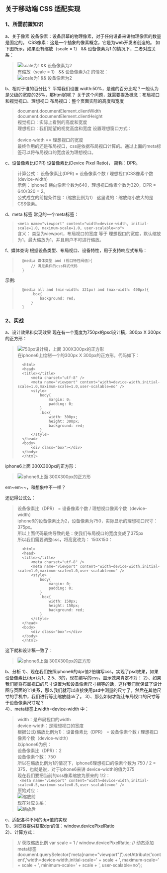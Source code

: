 <link rel="stylesheet" type="text/css" href="../static/css/mobile.css">    

## 关于移动端 CSS 适配实现

### 1、所需前置知识

a、关于像素
设备像素：设备屏幕的物理像素，对于任何设备来讲物理像素的数量是固定的。
CSS像素：这是一个抽象的像素概念，它是为web开发者创造的。
如下图所示，如果没有缩放（scale = 1） && 设备像素为1 的情况下，二者对应关系：  
> ![scale为1 && 设备像素为2](../static/imgs/css/css_scale.jpeg "scale为1 && 设备像素为1")   
> 有缩放（scale = 1） && 设备像素为2 的情况：     
> ![scale为1 && 设备像素为2](../static/imgs/css/css_scale2.jpg "scale为1 && 设备像素为2")

b、相对于谁的百分比？
平常我们设置 width:50%，是谁的百分比呢？一般认为是父级的宽度的25%，那html的呢？
关于这个问题，就需要提及概念：布局视口和视觉视口、理想视口
布局视口：整个页面实际的高度和宽度
> document.documentElement.clientWidth    
> document.documentElement.clientHeight    
视觉视口：实际上看到的高度和宽度    
理想视口：我们期望的视觉高度和宽度
> 设置理想窗口方式：     
> <meta name="viewport" content="width=device-width"/>    
> device-width == 理想视口的宽度     
最终作用的还是布局视口，css是依据布局视口计算的。通过上面的meta标签可以将布局视口的宽度设为理想视口。

c、设备像素比(DPR)
设备像素比(Device Pixel Ratio)， 简称：DPR。
> 计算公式： 设备像素比(DPR) = 设备像素个数 / 理想视口CSS像素个数(device-width)    
> 示例：iphone6  横向像素个数为640，理想视口像素个数为320，DPR = 640/320 = 2。    
公式成立的前提条件是：（缩放比例为1）
这里说的：缩放缩小放大的是CSS像素。

d、meta 标签
常见的一个meta标签：
> ```<meta name="viewport" content="width=device-width, initial-scale=1.0, maximum-scale=1.0, user-scalable=no">```    
含义： 类型为viewport，布局视口的宽度 等于 理想视口的宽度，默认缩放为1，最大缩放为1，并且用户不可进行缩放。

f、媒体查询
根据设备类型、布局视口、设备特性，用于支持响应式布局：
>```   
>	@media 媒体类型 and (视口特性阀值){    
>		// 满足条件的css样式代码    
>	}  
>``` 
示例:  
>```  
>	@media all and (min-width: 321px) and (max-width: 400px){    
>		.box{     
>			background: red;    
>		}     
>	}   
>```


### 2、实战

a、设计效果和实现效果
现在有一个宽度为750px的psd设计稿，300px X 300px的正方形：   
> ![750px设计稿，上面 300X300px的正方形](../static/imgs/css/750psd.jpg "750px设计稿")    			   	  
在iphone6上绘制一个的300px X 300px的正方形，代码如下：   
>```
>	<html>
>	<head>
>	<title></title>
>		<meta charset="utf-8" />
>		<meta name="viewport" content="width=device-width,initial-scale=1.0,maximum-scale=1.0,user-scalable=no" />
>		<style>
>			body{
>				margin: 0;
>				padding: 0;
>			}
>			.box{
>				width: 300px;
>				height: 300px;
>				background: red;
>			}
>		</style>
>	</head>
>	<body>
>	    <div class="box"></div>
>	</body>
>	</html>
>```     
iphone6上面 300X300px的正方形：   
> ![iphone6上面 300X300px的正方形](../static/imgs/css/300_iphone.jpg "iphone6 300X300px的正方形")  

em~em~~，和想象中不一样？

还记得公式么：
> 设备像素比（DPR） = 设备像素个数 / 理想视口像素个数（device-width）    
> iphone6的设备像素比为2，设备像素为750，实际显示的理想视口尺寸：375px。   
> 所以上面代码最终导致的是：使我们布局视口的宽度变成了375px    
所以我们需要调整css，将高宽改为： 150X150：
>```
>	<html>
>	<head>
>	<title></title>
>		<meta charset="utf-8" />
>		<meta name="viewport" content="width=device-width,initial-scale=1.0,maximum-scale=1.0,user-scalable=no" />
>		<style>
>			body{
>				margin: 0;
>				padding: 0;
>			}
>			.box{
>				width: 150px;
>				height: 150px;
>				background: red;
>			}
>		</style>
>	</head>
>	<body>
>	    <div class="box"></div>
>	</body>
>	</html>
>```   
这下就和设计稿一致了：    
> ![iphone6上面 300X300px的正方形](../static/imgs/css/iphone_150.jpg "iphone6 300X300px的正方形") 

b、分析
1）、现在我们按照iphone6的dpr值2倍编写css，实现了psd效果，如果设备像素比(dpr)为1、2.5、3的，现在编写的css，显示效果肯定不对！
2）、如果我们能将布局视口的尺寸设置为和设备像素尺寸相等的话，这样我们就保证了设计图与页面的1:1关系，那么我们就可以直接使用psd中测量的尺寸了，然后在其他尺寸的手机中，我们进行等比缩放就ok了。
3）、那么如何才能让布局视口的尺寸等于设备像素尺寸呢？    
4）、meta标签上width=device-width 中：
> width：是布局视口的width    
> device-width：是理想视口的宽度    
> 根据公式(缩放比例为1)：设备像素比（DPR） = 设备像素个数 / 理想视口像素个数（device-width）    
> 以iphone6为例：   
> 设备像素比（DPR）：2    
> 设备像素个数：750    
> 所以在缩放比例为1的情况下，iphone6理想视口的像素个数为 750 / 2 = 375，也就是说，对于iphone6来讲 device-width的值为375           
现在我们要把当前的css像素缩放为原来的 1/2：          
> ``` <meta name="viewport" content="width=device-width,initial-scale=0.5,maximum-scale=0.5,user-scalable=no" />```         
原始对应：    
> ![缩放前](../static/imgs/css/css_scale2.jpg "缩放前")                  
现在对应关系：         
> ![缩放后](../static/imgs/css/css_scale.jpeg "缩放后")         

c、适配各种不同的dpr值的实现       
1）、浏览器提供获取dpr的值：window.devicePixelRatio        
2）、计算方式：     
> // 获取缩放比例
> var scale = 1 / window.devicePixelRatio;
> // 动态添加meta标签 
> document.querySelector('meta[name="viewport"]').setAttribute('content','width=device-width,initial-scale=' + scale + ', maximum-scale=' + scale + ', minimum-scale=' + scale + ', user-scalable=no');  




